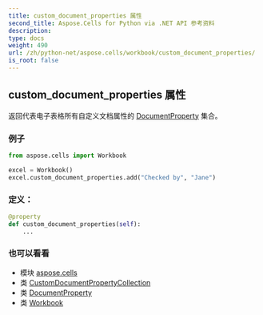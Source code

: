 ```yaml
---
title: custom_document_properties 属性
second_title: Aspose.Cells for Python via .NET API 参考资料
description:
type: docs
weight: 490
url: /zh/python-net/aspose.cells/workbook/custom_document_properties/
is_root: false
---
```

## custom_document_properties 属性

返回代表电子表格所有自定义文档属性的 [DocumentProperty](/cells/zh/python-net/aspose.cells.properties/documentproperty) 集合。

### 例子

```python
from aspose.cells import Workbook

excel = Workbook()
excel.custom_document_properties.add("Checked by", "Jane")

```
### 定义：
```python
@property
def custom_document_properties(self):
    ...
```

### 也可以看看
* 模块 [aspose.cells](../../)
* 类 [CustomDocumentPropertyCollection](/cells/zh/python-net/aspose.cells.properties/customdocumentpropertycollection)
* 类 [DocumentProperty](/cells/zh/python-net/aspose.cells.properties/documentproperty)
* 类 [Workbook](/cells/zh/python-net/aspose.cells/workbook)
